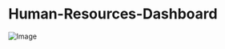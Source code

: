 # Human-Resources-Dashboard
![Image](https://github.com/user-attachments/assets/cb4316eb-8c77-479a-aa71-83392dbb2eae)
